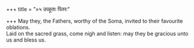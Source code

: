 +++
title = "०५ उपहूताः पितरः"

+++
May they, the Fathers, worthy of the Soma, invited to their favourite oblations.  
     Laid on the sacred grass, come nigh and listen: may they be gracious unto us and bless us.